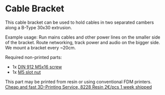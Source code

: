 # Cable Bracket
This cable bracket can be used to hold cables in two separated cambers along a B-Type 30x30 extrusion.

Example usage:
Run mains cables and other power lines on the smaller side of the bracket.
Route networking, track power and audio on the bigger side.
We mount a bracket every ~20cm.

Required non-printed parts:
- 1x [DIN 912 M5x16 screw](https://www.sfs.ch/de/Befestigungstechnik/Metrische-Schrauben-und-Zollschrauben/Zylinderschrauben/Zylinderschrauben-Innensechskant-mit-Sperrverzahnung-DIN-912-rostfrei-A2-M8x16mm/p/494752)
- 1x [M5 slot nut](https://www.motedis.com/de/Hammermutter-B-Typ-Nut-8-M5)

This part may be printed from resin or using conventional FDM printers.
[Cheap and fast 3D-Printing Service, 8228 Resin 2€/pcs 1 week shipped](https://jlc3dp.com)
